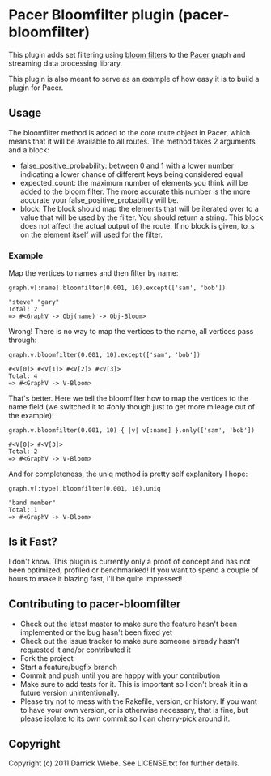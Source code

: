 # Pacer Bloomfilter plugin (pacer-bloomfilter)

This plugin adds set filtering using [bloom filters](http://en.wikipedia.org/wiki/Bloom_filter) to the [Pacer](https://github.com/pangloss/pacer) graph and streaming data processing library.

This plugin is also meant to serve as an example of how easy it is to build a plugin for Pacer.

## Usage

The bloomfilter method is added to the core route object in Pacer,
which means that it will be available to all routes. The method takes 2
arguments and a block:

- false_positive_probability: between 0 and 1 with a lower number
  indicating a lower chance of different keys being considered equal
- expected_count: the maximum number of elements you think will be added to the bloom filter. The more accurate this number is the more accurate your false_positive_probability will be.
- block: The block should map the elements that will be iterated over to
  a value that will be used by the filter. You should return a string.
  This block does not affect the actual output of the route.
  If no block is given, to_s on the element itself will used for the
  filter.

### Example

Map the vertices to names and then filter by name:

    graph.v[:name].bloomfilter(0.001, 10).except(['sam', 'bob']) 

    "steve" "gary"
    Total: 2
    => #<GraphV -> Obj(name) -> Obj-Bloom>

Wrong! There is no way to map the vertices to the name, all vertices
pass through:

    graph.v.bloomfilter(0.001, 10).except(['sam', 'bob']) 

    #<V[0]> #<V[1]> #<V[2]> #<V[3]>
    Total: 4
    => #<GraphV -> V-Bloom>

That's better. Here we tell the bloomfilter how to map the vertices to
the name field (we switched it to #only though just to get more mileage
out of the example):

    graph.v.bloomfilter(0.001, 10) { |v| v[:name] }.only(['sam', 'bob']) 

    #<V[0]> #<V[3]>
    Total: 2
    => #<GraphV -> V-Bloom>

And for completeness, the uniq method is pretty self explanitory I hope:

    graph.v[:type].bloomfilter(0.001, 10).uniq

    "band member"
    Total: 1
    => #<GraphV -> V-Bloom>

## Is it Fast?

I don't know. This plugin is currently only a proof of concept and has not been
optimized, profiled or benchmarked! If you want to spend a couple of
hours to make it blazing fast, I'll be quite impressed!

## Contributing to pacer-bloomfilter
 
* Check out the latest master to make sure the feature hasn't been implemented or the bug hasn't been fixed yet
* Check out the issue tracker to make sure someone already hasn't requested it and/or contributed it
* Fork the project
* Start a feature/bugfix branch
* Commit and push until you are happy with your contribution
* Make sure to add tests for it. This is important so I don't break it in a future version unintentionally.
* Please try not to mess with the Rakefile, version, or history. If you want to have your own version, or is otherwise necessary, that is fine, but please isolate to its own commit so I can cherry-pick around it.

## Copyright

Copyright (c) 2011 Darrick Wiebe. See LICENSE.txt for
further details.

